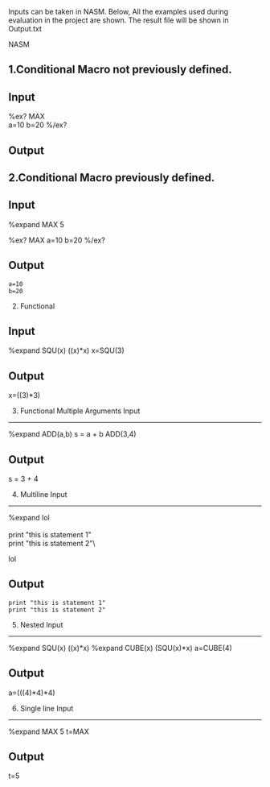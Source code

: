 Inputs can be taken in NASM.
Below, All the examples used during evaluation in the project are shown.
The result file will be shown in Output.txt

NASM 

1.Conditional Macro not previously defined.
  ----------------------------------------
Input
-----

%ex? MAX	
    a=10
    b=20
%/ex?

Output
------

2.Conditional Macro previously defined.
  ------------------------------------
Input
-----

%expand MAX 5

%ex? MAX
    a=10
    b=20
%/ex?

Output
------

    a=10
    b=20
   
   
2. Functional 

Input
-----

%expand SQU(x) ((x)*x)
x=SQU(3)

Output
------
x=((3)*3)

3. Functional Multiple Arguments
Input
-----

%expand ADD(a,b) s = a + b
ADD(3,4)

Output
------

s = 3 + 4

4. Multiline
Input
-----

%expand lol \
\
   print "this is statement 1"\
   print "this is statement 2"\

lol

Output
------



    print "this is statement 1"
    print "this is statement 2"

5. Nested
Input
-----

%expand SQU(x) ((x)*x)
%expand CUBE(x) (SQU(x)*x)
a=CUBE(4)

Output
------

a=(((4)*4)*4)

6. Single line 
Input
-----

%expand MAX 5
t=MAX

Output
------
t=5





	






	




